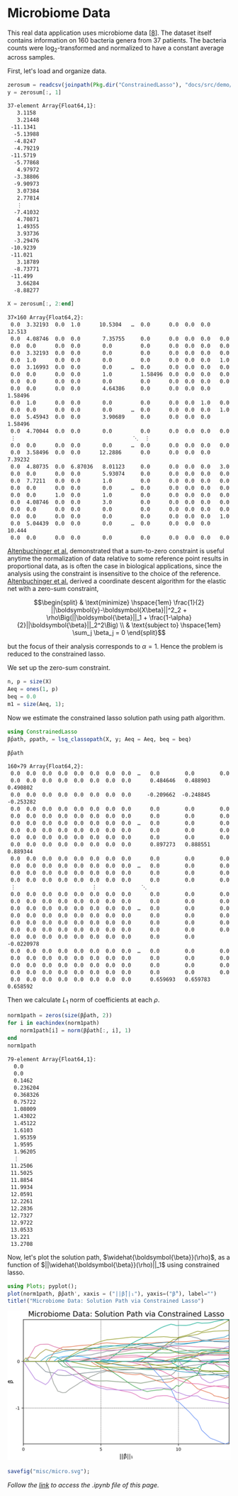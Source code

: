 
# Microbiome Data


   This real data application uses microbiome data [[8](../references.md#8)]. The dataset itself contains information on 160 bacteria genera from 37 patients. The bacteria counts were $\log_2$-transformed and normalized to have a constant average across samples.

First, let's load and organize data.


```julia
zerosum = readcsv(joinpath(Pkg.dir("ConstrainedLasso"), "docs/src/demo/misc/zerosum.csv"), header=true)[1]
y = zerosum[:, 1]
```




    37-element Array{Float64,1}:
       3.1158 
       3.21448
     -11.1341 
      -5.13988
      -4.8247 
      -4.79219
     -11.5719 
      -5.77868
       4.97972
      -3.38806
      -9.90973
       3.07384
       2.77814
       ⋮      
      -7.41032
       4.70871
       1.49355
       3.93736
      -3.29476
     -10.9239 
     -11.021  
       3.18789
      -8.73771
     -11.499  
       3.66284
      -8.88277




```julia
X = zerosum[:, 2:end]
```




    37×160 Array{Float64,2}:
     0.0  3.32193  0.0  1.0      10.5304   …  0.0      0.0  0.0  0.0  12.513  
     0.0  4.08746  0.0  0.0       7.35755     0.0      0.0  0.0  0.0   0.0    
     0.0  0.0      0.0  0.0       0.0         0.0      0.0  0.0  0.0   0.0    
     0.0  3.32193  0.0  0.0       0.0         0.0      0.0  0.0  0.0   0.0    
     0.0  1.0      0.0  0.0       0.0         0.0      0.0  0.0  0.0   1.0    
     0.0  3.16993  0.0  0.0       0.0      …  0.0      0.0  0.0  0.0   0.0    
     0.0  0.0      0.0  0.0       1.0         1.58496  0.0  0.0  0.0   0.0    
     0.0  0.0      0.0  0.0       0.0         0.0      0.0  0.0  0.0   0.0    
     0.0  0.0      0.0  0.0       4.64386     0.0      0.0  0.0  0.0   1.58496
     0.0  1.0      0.0  0.0       0.0         0.0      0.0  0.0  1.0   0.0    
     0.0  0.0      0.0  0.0       0.0      …  0.0      0.0  0.0  0.0   1.0    
     0.0  5.45943  0.0  0.0       3.90689     0.0      0.0  0.0  0.0   1.58496
     0.0  4.70044  0.0  0.0       0.0         0.0      0.0  0.0  0.0   0.0    
     ⋮                                     ⋱  ⋮                               
     0.0  0.0      0.0  0.0       0.0      …  0.0      0.0  0.0  0.0   0.0    
     0.0  3.58496  0.0  0.0      12.2886      0.0      0.0  0.0  0.0   7.39232
     0.0  4.80735  0.0  6.87036   8.01123     0.0      0.0  0.0  0.0   3.0    
     0.0  0.0      0.0  0.0       5.93074     0.0      0.0  0.0  0.0   0.0    
     0.0  7.7211   0.0  0.0       1.0         0.0      0.0  0.0  0.0   0.0    
     0.0  0.0      0.0  0.0       0.0      …  0.0      0.0  0.0  0.0   0.0    
     0.0  0.0      1.0  0.0       1.0         0.0      0.0  0.0  0.0   0.0    
     0.0  4.08746  0.0  0.0       3.0         0.0      0.0  0.0  0.0   0.0    
     0.0  0.0      0.0  0.0       0.0         0.0      0.0  0.0  0.0   0.0    
     0.0  0.0      0.0  0.0       0.0         0.0      0.0  0.0  0.0   1.0    
     0.0  5.04439  0.0  0.0       0.0      …  0.0      0.0  0.0  0.0  10.444  
     0.0  0.0      0.0  0.0       0.0         0.0      0.0  0.0  0.0   0.0    



[Altenbuchinger et al.](../references.md#1) demonstrated that a sum-to-zero constraint is useful anytime the normalization of data relative to some reference point results in proportional data, as is often the case in biological applications, since the analysis using the constraint is insensitive to the choice of the reference. [Altenbuchinger et al.](../references.md#1) derived a coordinate descent algorithm for the elastic net with a zero-sum constraint, 

$$\begin{split}
& \text{minimize} \hspace{1em} \frac{1}{2} ||\boldsymbol{y}-\boldsymbol{X\beta}||^2_2 + \rho\Big(||\boldsymbol{\beta}||_1 + \frac{1-\alpha}{2}||\boldsymbol{\beta}||_2^2\Big) \\
& \text{subject to} \hspace{1em} \sum_j \beta_j = 0
\end{split}$$


but the focus of their analysis corresponds to $\alpha = 1$. Hence the problem is reduced to the constrained lasso.

We set up the zero-sum constraint.


```julia
n, p = size(X)
Aeq = ones(1, p)
beq = 0.0
m1 = size(Aeq, 1);
```

Now we estimate the constrained lasso solution path using path algorithm.


```julia
using ConstrainedLasso
β̂path, ρpath, = lsq_classopath(X, y; Aeq = Aeq, beq = beq)
```


```julia
β̂path
```




    160×79 Array{Float64,2}:
     0.0  0.0  0.0  0.0  0.0  0.0  0.0  0.0  …   0.0        0.0        0.0      
     0.0  0.0  0.0  0.0  0.0  0.0  0.0  0.0      0.484646   0.488903   0.490802 
     0.0  0.0  0.0  0.0  0.0  0.0  0.0  0.0     -0.209662  -0.248845  -0.253282 
     0.0  0.0  0.0  0.0  0.0  0.0  0.0  0.0      0.0        0.0        0.0      
     0.0  0.0  0.0  0.0  0.0  0.0  0.0  0.0      0.0        0.0        0.0      
     0.0  0.0  0.0  0.0  0.0  0.0  0.0  0.0  …   0.0        0.0        0.0      
     0.0  0.0  0.0  0.0  0.0  0.0  0.0  0.0      0.0        0.0        0.0      
     0.0  0.0  0.0  0.0  0.0  0.0  0.0  0.0      0.0        0.0        0.0      
     0.0  0.0  0.0  0.0  0.0  0.0  0.0  0.0      0.897273   0.888551   0.889344 
     0.0  0.0  0.0  0.0  0.0  0.0  0.0  0.0      0.0        0.0        0.0      
     0.0  0.0  0.0  0.0  0.0  0.0  0.0  0.0  …   0.0        0.0        0.0      
     0.0  0.0  0.0  0.0  0.0  0.0  0.0  0.0      0.0        0.0        0.0      
     0.0  0.0  0.0  0.0  0.0  0.0  0.0  0.0      0.0        0.0        0.0      
     ⋮                        ⋮              ⋱                                  
     0.0  0.0  0.0  0.0  0.0  0.0  0.0  0.0      0.0        0.0        0.0      
     0.0  0.0  0.0  0.0  0.0  0.0  0.0  0.0      0.0        0.0        0.0      
     0.0  0.0  0.0  0.0  0.0  0.0  0.0  0.0  …   0.0        0.0        0.0      
     0.0  0.0  0.0  0.0  0.0  0.0  0.0  0.0      0.0        0.0        0.0      
     0.0  0.0  0.0  0.0  0.0  0.0  0.0  0.0      0.0        0.0        0.0      
     0.0  0.0  0.0  0.0  0.0  0.0  0.0  0.0      0.0        0.0        0.0      
     0.0  0.0  0.0  0.0  0.0  0.0  0.0  0.0      0.0        0.0       -0.0220978
     0.0  0.0  0.0  0.0  0.0  0.0  0.0  0.0  …   0.0        0.0        0.0      
     0.0  0.0  0.0  0.0  0.0  0.0  0.0  0.0      0.0        0.0        0.0      
     0.0  0.0  0.0  0.0  0.0  0.0  0.0  0.0      0.0        0.0        0.0      
     0.0  0.0  0.0  0.0  0.0  0.0  0.0  0.0      0.0        0.0        0.0      
     0.0  0.0  0.0  0.0  0.0  0.0  0.0  0.0      0.659693   0.659783   0.658592 



Then we calculate $L_1$ norm of coefficients at each $\rho$.


```julia
norm1path = zeros(size(β̂path, 2))
for i in eachindex(norm1path)
    norm1path[i] = norm(β̂path[:, i], 1)
end
norm1path
```




    79-element Array{Float64,1}:
      0.0     
      0.0     
      0.1462  
      0.236204
      0.368326
      0.75722 
      1.08009 
      1.43022 
      1.45122 
      1.6103  
      1.95359 
      1.9595  
      1.96205 
      ⋮       
     11.2506  
     11.5025  
     11.8854  
     11.9934  
     12.0591  
     12.2261  
     12.2836  
     12.7327  
     12.9722  
     13.0533  
     13.221   
     13.2708  



Now, let's plot the solution path, $\widehat{\boldsymbol{\beta}}(\rho)$, as a function of $||\widehat{\boldsymbol{\beta}}(\rho)||_1$ using constrained lasso.


```julia
using Plots; pyplot();
plot(norm1path, β̂path', xaxis = ("||β̂||₁"), yaxis=("β̂"), label="")
title!("Microbiome Data: Solution Path via Constrained Lasso")
```
![](misc/micro.svg)

```julia
savefig("misc/micro.svg"); 
```

*Follow the [link](https://github.com/Hua-Zhou/ConstrainedLasso.jl/blob/master/docs/src/demo/micro.ipynb) to access the .ipynb file of this page.*
